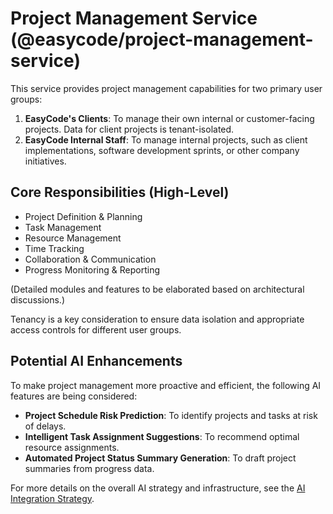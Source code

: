 # Project Management Service (@easycode/project-management-service)

This service provides project management capabilities for two primary user groups:
1.  **EasyCode's Clients**: To manage their own internal or customer-facing projects. Data for client projects is tenant-isolated.
2.  **EasyCode Internal Staff**: To manage internal projects, such as client implementations, software development sprints, or other company initiatives.

## Core Responsibilities (High-Level)
- Project Definition & Planning
- Task Management
- Resource Management
- Time Tracking
- Collaboration & Communication
- Progress Monitoring & Reporting

(Detailed modules and features to be elaborated based on architectural discussions.)

Tenancy is a key consideration to ensure data isolation and appropriate access controls for different user groups.

## Potential AI Enhancements
To make project management more proactive and efficient, the following AI features are being considered:
-   **Project Schedule Risk Prediction**: To identify projects and tasks at risk of delays.
-   **Intelligent Task Assignment Suggestions**: To recommend optimal resource assignments.
-   **Automated Project Status Summary Generation**: To draft project summaries from progress data.

For more details on the overall AI strategy and infrastructure, see the [AI Integration Strategy](../../docs/architecture/ai-integration-strategy.md).

